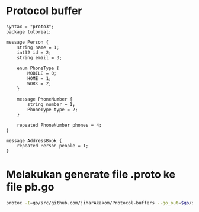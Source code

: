# Protocol buffer
~~~protoc
syntax = "proto3";
package tutorial;

message Person {
	string name = 1;
	int32 id = 2;
	string email = 3;

	enum PhoneType {
		MOBILE = 0;
		HOME = 1;
		WORK = 2;
	}

	message PhoneNumber {
		string number = 1;
		PhoneType type = 2;
	}

	repeated PhoneNumber phones = 4;
}

message AddressBook {
	repeated Person people = 1;
}
~~~

# Melakukan generate file .proto ke file pb.go
~~~bash
protoc -I=go/src/github.com/jiharAkakom/Protocol-buffers --go_out=$go/src/github.com/jiharAkakom/Protocol-buffers/server go/src/github.com/jiharAkakom/Protocol-buffers/addressbook.proto
~~~
